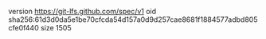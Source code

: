 version https://git-lfs.github.com/spec/v1
oid sha256:61d3d0da5e1be70cfcda54d157a0d9d257cae8681f1884577adbd805cfe0f440
size 1505
